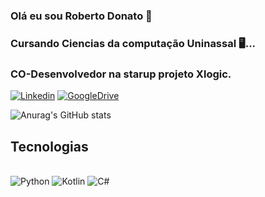 ### Olá eu sou Roberto Donato 🖖
### Cursando Ciencias da computação Uninassal 🖥️...
### CO-Desenvolvedor na starup projeto Xlogic. 
[![Linkedin](https://img.shields.io/badge/LinkedIn-0077B5?style=for-the-badge&logo=linkedin&logoColor=white)](https://www.linkedin.com/in/roberto-donato/)
[![GoogleDrive](https://img.shields.io/badge/Google%20Drive-4285F4?style=for-the-badge&logo=googledrive&logoColor=white)](https://drive.google.com/drive/folders/1uBPnFM3K4XlbT8Fk2zTePTYzhq8lDG-C?usp=sharing)

![Anurag's GitHub stats](https://github-readme-stats.vercel.app/api?username=robertocien07&show_icons=true&theme=radical)

## Tecnologias 
<div style= "Display: inline_block"><br/>
<img aling="center" alt="Python"src="https://img.shields.io/badge/Python-3776AB?style=for-the-badge&logo=python&logoColor=white " />
<img aling="center" alt="Kotlin"src="https://img.shields.io/badge/Kotlin-0095D5?&style=for-the-badge&logo=kotlin&logoColor=white" /> 
<img aling="center" alt="C#"src="https://img.shields.io/badge/C%23-239120?style=for-the-badge&logo=c-sharp&logoColor=white"/>
</div></br>
